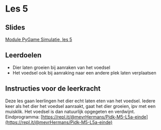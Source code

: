 # Les 5

## Slides

[Module PyGame Simulatie, les 5](https://slides.com/felienne/pidk-k2-m2-l5)

## Leerdoelen

* Dier laten groeien bij aanraken van het voedsel
* Het voedsel ook bij aanraking naar een andere plek laten verplaatsen

## Instructies voor de leerkracht

Deze les gaan leerlingen het dier echt laten eten van het voedsel. Iedere keer als het dier het voedsel aanraakt, gaat het dier groeien, ipv met een muisklik. Het voedsel is dan natuurlijk opgegeten en verdwijnt. Eindprogramma: [https://repl.it/@mevrHermans/Pidk-M5-L5a-einde](https://repl.it/@mevrHermans/Pidk-M5-L5a-einde)


